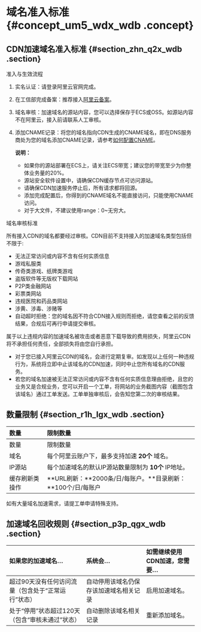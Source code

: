 # 域名准入标准 {#concept_um5_wdx_wdb .concept}

## CDN加速域名准入标准 {#section_zhn_q2x_wdb .section}

准入与生效流程

1.  实名认证：请登录阿里云官网完成。
2.  在工信部完成备案：推荐接入[阿里云备案](https://beian.aliyun.com/?spm=5176.8142029.388261.3.a0SCC3)。
3.  域名审核：加速域名的源站内容，您可以选择保存于ECS或OSS。如源站内容不在阿里云，接入前请联系人工审核。
4.  添加CNAME记录：将您的域名指向CDN生成的CNAME域名，即在DNS服务商处为您的域名添加CNAME记录，请参考[如何配置CNAME](../intl.zh-CN/快速入门/配置CNAME/万网/阿里云解析与配置CNAME流程.md#)。

    **说明：** 

    -   如果你的源站部署在ECS上，请关注ECS带宽；建议您的带宽至少为你整体业务量的20%。
    -   源站安全软件设置中，请确保CDN缓存节点可访问源站。
    -   请确保CDN加速服务停止后，所有请求都将回源。
    -   添加完成配置后，你得到的CNAME域名不能直接访问，只能使用CNAME访问。
    -   对于大文件，不建议使用range：0~无穷大。

域名审核标准

所有接入CDN的域名都要经过审核。CDN目前不支持接入的加速域名类型包括但不限于:

-   无法正常访问或内容不含有任何实质信息
-   游戏私服类
-   传奇类游戏、纸牌类游戏
-   盗版软件等无版权下载网站
-   P2P类金融网站
-   彩票类网站
-   违规医院和药品类网站
-   涉黄、涉毒、涉赌等
-   自动超时拒绝：您的域名因不符合CDN接入规则而拒绝，请您查看之前的反馈结果，合规后可再行申请提交审核。

属于以上违规内容的加速域名被攻击或者恶意下载导致的费用损失，阿里云CDN将不承担任何责任，全部损失将由您自行承担。

-   对于您已接入阿里云CDN的域名，会进行定期复审。如发现以上任何一种违规行为，系统将立即中止该域名的CDN加速，同时中止您所有域名的CDN服务。
-   若您的域名加速被无法正常访问或内容不含有任何实质信息理由拒绝，且您的业务又是合规业务，您可以开启一个工单，将网站的业务截图内容（截图包含该域名）通过工单发送。工单单独审核后，会告知您第二次的审核结果。

## 数量限制 {#section_r1h_lgx_wdb .section}

|数量|限制数量|
|:-|:---|
|数量|限制数量|
|域名|每个阿里云账户下，最多支持加速 **20个** 域名。|
|IP源站|每个加速域名的默认IP源站数量限制为 **10个** IP地址。|
|缓存刷新类操作|**URL刷新：**2000条/日/每账户。**目录刷新：**100个/日/每账户|

如有大量域名加速需求，请提工单申请特殊支持。

## 加速域名回收规则 {#section_p3p_qgx_wdb .section}

|如果您的加速域名…|系统会…|如需继续使用CDN加速，您需要…|
|:--------|:---|:---------------|
|超过90天没有任何访问流量（包含处于“正常运行”状态）|自动停用该域名仍保存该加速域名相关记录|启用加速域名。|
|处于“停用”状态超过120天（包含“审核未通过”状态）|自动删除该域名相关记录|重新添加域名。|

